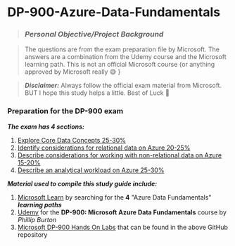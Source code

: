 # DP-900-Azure-Data-Fundamentals

> ### **___Personal Objective/Project Background___**

> The questions are from the exam preparation file by Microsoft. The answers are a combination from the Udemy course and the Microsoft learning path. This is not an official Microsoft course {or anything approved by Microsoft really :sweat_smile: }

> **_Disclaimer:_** Always follow the official exam material from Microsoft. BUT I hope this study helps a little. Best of Luck 🤞
### **Preparation for the DP-900 exam**

**_The exam has 4 sections:_**
1. [Explore Core Data Concepts 25-30%](https://github.com/antoniaandreou/DP-900-Azure-Data-Fundamentals/tree/main/1.%20Explore%20core%20data%20concepts)
2. [Identify considerations for relational data on Azure 20-25%](https://github.com/antoniaandreou/DP-900-Azure-Data-Fundamentals/tree/main/2.%20Identify%20considerations%20for%20relational%20data%20on%20Azure)
3. [Describe considerations for working with non-relational data on Azure 15-20%](https://github.com/antoniaandreou/DP-900-Azure-Data-Fundamentals/tree/main/3.%20Describe%20considerations%20for%20working%20with%20non-relational%20data%20on%20Azure)
4. [Describe an analytical workload on Azure 25-30%](https://github.com/antoniaandreou/DP-900-Azure-Data-Fundamentals/tree/main/4.%20Describe%20an%20analytics%20workload%20on%20Azure)

**_Material used to compile this study guide include:_**
1. [Microsoft Learn](https://docs.microsoft.com/en-us/learn/browse/) by searching for the **4** "Azure Data Fundamentals" **_learning paths_**
2. [Udemy](https://www.udemy.com/course/dp-900-microsoft-azure-data-fundamentals-course/) for the **DP-900: Microsoft Azure Data Fundamentals** course by _Phillip Burton_
3. [Microsoft DP-900 Hands On Labs](https://github.com/antoniaandreou/DP-900T00A-Azure-Data-Fundamentals) that can be found in the above GitHub repository
